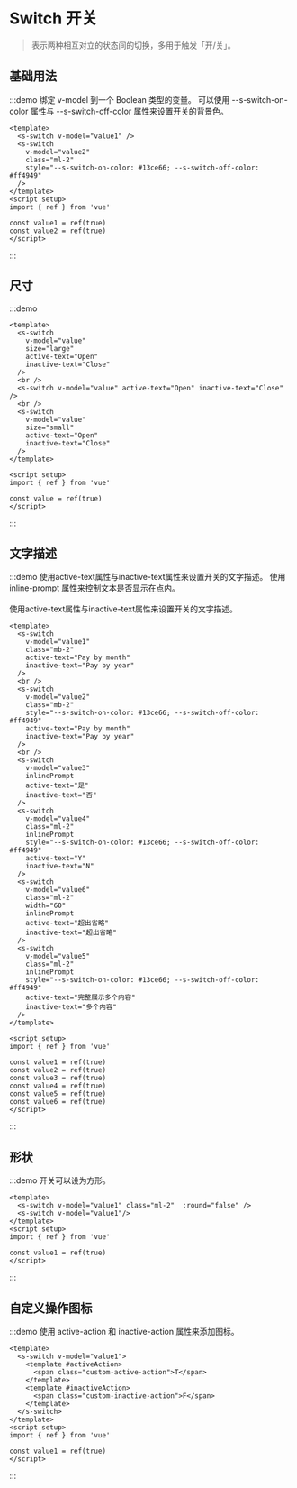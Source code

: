 # Switch 开关

> 表示两种相互对立的状态间的切换，多用于触发「开/关」。

## 基础用法

:::demo 绑定 v-model 到一个 Boolean 类型的变量。 可以使用 --s-switch-on-color 属性与 --s-switch-off-color 属性来设置开关的背景色。
```vue
<template>
  <s-switch v-model="value1" />
  <s-switch
    v-model="value2"
    class="ml-2"
    style="--s-switch-on-color: #13ce66; --s-switch-off-color: #ff4949"
  />
</template>
<script setup>
import { ref } from 'vue'

const value1 = ref(true)
const value2 = ref(true)
</script>
```
:::

## 尺寸

:::demo
```vue
<template>
  <s-switch
    v-model="value"
    size="large"
    active-text="Open"
    inactive-text="Close"
  />
  <br />
  <s-switch v-model="value" active-text="Open" inactive-text="Close" />
  <br />
  <s-switch
    v-model="value"
    size="small"
    active-text="Open"
    inactive-text="Close"
  />
</template>

<script setup>
import { ref } from 'vue'

const value = ref(true)
</script>
```
:::

## 文字描述

:::demo 使用active-text属性与inactive-text属性来设置开关的文字描述。 使用 inline-prompt 属性来控制文本是否显示在点内。<br><br>使用active-text属性与inactive-text属性来设置开关的文字描述。
```vue
<template>
  <s-switch
    v-model="value1"
    class="mb-2"
    active-text="Pay by month"
    inactive-text="Pay by year"
  />
  <br />
  <s-switch
    v-model="value2"
    class="mb-2"
    style="--s-switch-on-color: #13ce66; --s-switch-off-color: #ff4949"
    active-text="Pay by month"
    inactive-text="Pay by year"
  />
  <br />
  <s-switch
    v-model="value3"
    inlinePrompt
    active-text="是"
    inactive-text="否"
  />
  <s-switch
    v-model="value4"
    class="ml-2"
    inlinePrompt
    style="--s-switch-on-color: #13ce66; --s-switch-off-color: #ff4949"
    active-text="Y"
    inactive-text="N"
  />
  <s-switch
    v-model="value6"
    class="ml-2"
    width="60"
    inlinePrompt
    active-text="超出省略"
    inactive-text="超出省略"
  />
  <s-switch
    v-model="value5"
    class="ml-2"
    inlinePrompt
    style="--s-switch-on-color: #13ce66; --s-switch-off-color: #ff4949"
    active-text="完整展示多个内容"
    inactive-text="多个内容"
  />
</template>

<script setup>
import { ref } from 'vue'

const value1 = ref(true)
const value2 = ref(true)
const value3 = ref(true)
const value4 = ref(true)
const value5 = ref(true)
const value6 = ref(true)
</script>
```
:::

## 形状

:::demo 开关可以设为方形。
```vue
<template>
  <s-switch v-model="value1" class="ml-2"  :round="false" />
  <s-switch v-model="value1"/>
</template>
<script setup>
import { ref } from 'vue'

const value1 = ref(true)
</script>
```
:::

## 自定义操作图标

:::demo 使用 active-action 和 inactive-action 属性来添加图标。
```vue
<template>
  <s-switch v-model="value1">
    <template #activeAction>
      <span class="custom-active-action">T</span>
    </template>
    <template #inactiveAction>
      <span class="custom-inactive-action">F</span>
    </template>
  </s-switch>
</template>
<script setup>
import { ref } from 'vue'

const value1 = ref(true)
</script>
```
:::